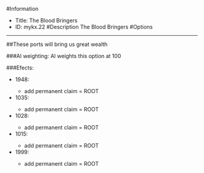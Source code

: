 #Information
 - Title: The Blood Bringers
 - ID: mykx.22
#Description
The Blood Bringers
#Options

___
##These ports will bring us great wealth

###AI weighting:
AI weights this option at 100


###Efects:<ul><li>1948:</li><ul><li>add permanent claim = ROOT</li></ul><li>1035:</li><ul><li>add permanent claim = ROOT</li></ul><li>1028:</li><ul><li>add permanent claim = ROOT</li></ul><li>1015:</li><ul><li>add permanent claim = ROOT</li></ul><li>1999:</li><ul><li>add permanent claim = ROOT</li></ul></ul>

